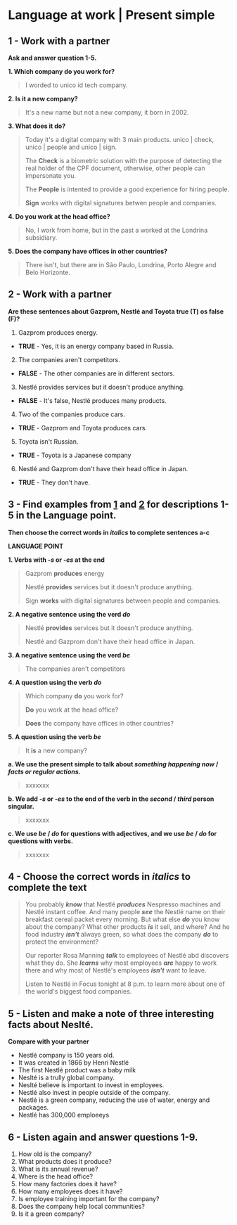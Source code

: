 # Language at work | Present simple

## 1 - Work with a partner

**Ask and answer question 1-5.**

**1. Which company do you work for?**
> I worded to unico id tech company.

**2. Is it a new company?**
> It's a new name but not a new company, it born in 2002.

**3. What does it do?**
> Today it's a digital company with 3 main products. unico | check, unico | people and unico | sign.
>
> The **Check** is a biometric solution with the purpose of detecting the real holder of the CPF document, otherwise, other people can impersonate you.
>
> The **People** is intented to provide a good experience for hiring people.
>
> **Sign** works with digital signatures betwen people and companies.

**4. Do you work at the head office?**
> No, I work from home, but in the past a worked at the Londrina subsidiary.

**5. Does the company have offices in other countries?**
> There isn't, but there are in São Paulo, Londrina, Porto Alegre and Belo Horizonte.

## 2 - Work with a partner

**Are these sentences about Gazprom, Nestlé and Toyota true (T) os false (F)?**

1. Gazprom produces energy.
  - **TRUE** - Yes, it is an energy company based in Russia.
2. The companies aren't competitors.
  - **FALSE** - The other companies are in different sectors.
3. Nestlé provides services but it doesn't produce anything.
  - **FALSE** - It's false, Nestlé produces many products.
4. Two of the companies produce cars.
  - **TRUE** - Gazprom and Toyota produces cars.
5. Toyota isn't Russian.
  - **TRUE** - Toyota is a Japanese company
6. Nestlé and Gazprom don't have their head office in Japan.
  - **TRUE** - They don't have.

## 3 - Find examples from [1](#1---work-with-a-partner) and [2](#2---work-with-a-partner) for descriptions 1-5 in the Language point.

**Then choose the correct words in *italics* to complete sentences a-c**

**LANGUAGE POINT**

**1. Verbs with *-s* or *-es* at the end**
> Gazprom **produces** energy
>
> Nestlé **provides** services but it doesn't produce anything.
>
> Sign **works** with digital signatures between people and companies. 

**2. A negative sentence using the verd *do***
> Nestlé **provides** services but it doesn't produce anything.
>
> Nestlé and Gazprom don't have their head office in Japan.

**3. A negative sentence using the verd *be***
> The companies aren't competitors

**4. A question using the verb *do***
> Which company **do** you work for?
> 
> **Do** you work at the head office?
> 
> **Does** the company have offices in other countries?

**5. A question using the verb *be***
> It **is** a new company?

**a. We use the present simple to talk about *something happening now* / *facts or regular actions*.**
> xxxxxxx

**b. We add *-s* or *-es* to the end of the verb in the *second* / *third* person singular.**
> xxxxxxx

**c. We use *be* / *do* for questions with adjectives, and we use *be* / *do* for questions with verbs.**
> xxxxxxx

## 4 - Choose the correct words in *italics* to complete the text

> You probably ***know*** that Nestlé ***produces*** Nespresso machines and Nestlé instant coffee. And many people ***see*** the Nestlé name on their breakfast cereal packet every morning. But what else ***do*** you know about the company? What other products ***is*** it sell, and where? And he food industry ***isn't*** always green, so what does the company ***do*** to protect the environment?
>
> Our reporter Rosa Manning ***talk*** to employees of Nestlé abd discovers what they do. She ***learns*** why most employees ***are*** happy to work there and why most of Nestlé's employees ***isn't*** want to leave.
>
> Listen to Nestlé in Focus tonight at 8 p.m. to learn more about one of the world's biggest food companies.


## 5 - Listen and make a note of three interesting facts about Neslté.

**Compare with your partner**

- Nestlé company is 150 years old.
- It was created in 1866 by Henri Nestlé
- The first Nestlé product was a baby milk
- Neslté is a trully global company.
- Neslté believe is important to invest in employees.
- Nestlé also invest in people outside of the company.
- Nestlé is a green company, reducing the use of water, energy and packages.
- Nestlé has 300,000 emploeeys

## 6 - Listen again and answer questions 1-9.

1. How old is the company?
1. What products does it produce?
1. What is its annual revenue?
1. Where is the head office?
1. How many factories does it have?
1. How many employees does it have?
1. Is employee training important for the company?
1. Does the company help local communities?
1. Is it a green company?
